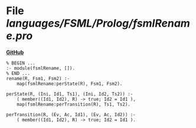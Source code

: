 # File _languages/FSML/Prolog/fsmlRename.pro_
**[GitHub](https://github.com/softlang/yas/blob/master/languages/FSML/Prolog/fsmlRename.pro)**
```
% BEGIN ...
:- module(fsmlRename, []).
% END ...
rename(R, Fsm1, Fsm2) :-
    map(fsmlRename:perState(R), Fsm1, Fsm2).

perState(R, (Ini, Id1, Ts1), (Ini, Id2, Ts2)) :-
    ( member((Id1, Id2), R) -> true; Id2 = Id1 ),
    map(fsmlRename:perTransition(R), Ts1, Ts2).

perTransition(R, (Ev, Ac, Id1), (Ev, Ac, Id2)) :-
    ( member((Id1, Id2), R) -> true; Id2 = Id1 ).
```
